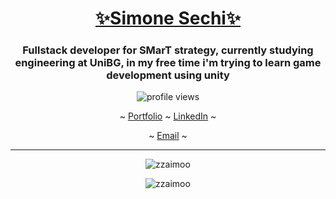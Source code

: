 [<h1 align="center">✨Simone Sechi✨</h1>](https://zzaimoo.github.io/)
<h3 align="center">Fullstack developer for SMarT strategy, currently studying engineering at UniBG, in my free time i'm trying to learn game development using unity</h3>

<p align="center">
  <img src="https://komarev.com/ghpvc/?username=zzaimoo&label=Profile%20views&style=flat-square&color=2bbc8a" alt="profile views"/>
</p>

<p align='center'>
  ~ <a href="https://zzaimoo.github.io/">Portfolio</a> ~
  <a href="https://www.linkedin.com/in/simone-sechi-721485218/">LinkedIn</a> ~
</p>
<p align='center'>
  ~ <a href="mailto:simone.sechi24@gmail.com">Email</a> ~
  <!--<a href="https://discord.gg/nicc#6921">Discord</a> ~-->
</p>

---

<p align="center"><img src="https://github-readme-stats.vercel.app/api?username=zzaimoo&theme=shades-of-purple&count_private=true&show_icons=true&locale=en" alt="zzaimoo" /></p>

<p align="center"><img src="https://github-readme-streak-stats.herokuapp.com/?user=zzaimoo&theme=shades-of-purple" alt="zzaimoo" /></p>
